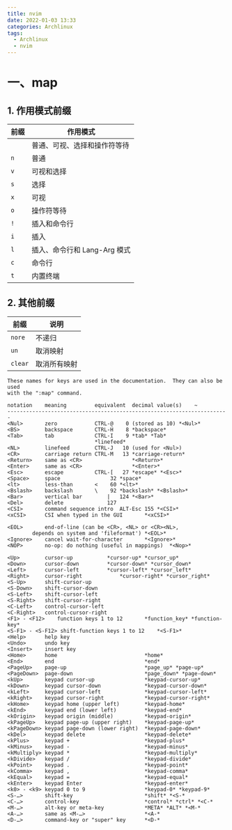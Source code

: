 ```yaml
---
title: nvim
date: 2022-01-03 13:33
categories: Archlinux
tags:
  - Archlinux
  - nvim
---
```


# 一、map

## 1. 作用模式前缀

| 前缀 | 作用模式                     |
| ---- | ---------------------------- |
|      | 普通、可视、选择和操作符等待 |
| `n`  | 普通                         |
| `v`  | 可视和选择                   |
| `s`  | 选择                         |
| `x`  | 可视                         |
| `o`  | 操作符等待                   |
| `!`  | 插入和命令行                 |
| `i`  | 插入                         |
| `l`  | 插入、命令行和 Lang-Arg 模式 |
| `c`  | 命令行                       |
| `t`  | 内置终端                     |

## 2. 其他前缀

| 前缀    | 说明         |
| ------- | ------------ |
| `nore`  | 不递归       |
| `un`    | 取消映射     |
| `clear` | 取消所有映射 |




```
These names for keys are used in the documentation.  They can also be used
with the ":map" command.

notation	meaning		    equivalent	decimal value(s)	~
-----------------------------------------------------------------------
<Nul>		zero			CTRL-@	  0 (stored as 10) *<Nul>*
<BS>		backspace		CTRL-H	  8	*backspace*
<Tab>		tab				CTRL-I	  9	*tab* *Tab*
							*linefeed*
<NL>		linefeed		CTRL-J	 10 (used for <Nul>)
<CR>		carriage return	CTRL-M	 13	*carriage-return*
<Return>	same as <CR>				*<Return>*
<Enter>		same as <CR>				*<Enter>*
<Esc>		escape			CTRL-[	 27	*escape* *<Esc>*
<Space>		space				 32	*space*
<lt>		less-than		<	 60	*<lt>*
<Bslash>	backslash		\	 92	*backslash* *<Bslash>*
<Bar>		vertical bar		|	124	*<Bar>*
<Del>		delete				127
<CSI>		command sequence intro  ALT-Esc 155	*<CSI>*
<xCSI>		CSI when typed in the GUI		*<xCSI>*

<EOL>		end-of-line (can be <CR>, <NL> or <CR><NL>,
		depends on system and 'fileformat')	*<EOL>*
<Ignore>	cancel wait-for-character		*<Ignore>*
<NOP>		no-op: do nothing (useful in mappings)	*<Nop>*

<Up>		cursor-up			*cursor-up* *cursor_up*
<Down>		cursor-down			*cursor-down* *cursor_down*
<Left>		cursor-left			*cursor-left* *cursor_left*
<Right>		cursor-right			*cursor-right* *cursor_right*
<S-Up>		shift-cursor-up
<S-Down>	shift-cursor-down
<S-Left>	shift-cursor-left
<S-Right>	shift-cursor-right
<C-Left>	control-cursor-left
<C-Right>	control-cursor-right
<F1> - <F12>	function keys 1 to 12		*function_key* *function-key*
<S-F1> - <S-F12> shift-function keys 1 to 12	*<S-F1>*
<Help>		help key
<Undo>		undo key
<Insert>	insert key
<Home>		home							*home*
<End>		end								*end*
<PageUp>	page-up							*page_up* *page-up*
<PageDown>	page-down						*page_down* *page-down*
<kUp>		keypad cursor-up				*keypad-cursor-up*
<kDown>		keypad cursor-down				*keypad-cursor-down*
<kLeft>		keypad cursor-left				*keypad-cursor-left*
<kRight>	keypad cursor-right				*keypad-cursor-right*
<kHome>		keypad home (upper left)		*keypad-home*
<kEnd>		keypad end (lower left)			*keypad-end*
<kOrigin>	keypad origin (middle)			*keypad-origin*
<kPageUp>	keypad page-up (upper right)	*keypad-page-up*
<kPageDown>	keypad page-down (lower right)	*keypad-page-down*
<kDel>		keypad delete 					*keypad-delete*
<kPlus>		keypad +						*keypad-plus*
<kMinus>	keypad -						*keypad-minus*
<kMultiply>	keypad *						*keypad-multiply*
<kDivide>	keypad /						*keypad-divide*
<kPoint>	keypad .						*keypad-point*
<kComma>	keypad ,						*keypad-comma*
<kEqual>	keypad =						*keypad-equal*
<kEnter>	keypad Enter					*keypad-enter*
<k0> - <k9>	keypad 0 to 9					*keypad-0* *keypad-9*
<S-…>		shift-key						*shift* *<S-*
<C-…>		control-key						*control* *ctrl* *<C-*
<M-…>		alt-key or meta-key				*META* *ALT* *<M-*
<A-…>		same as <M-…>					*<A-*
<D-…>		command-key or "super" key		*<D-*
```